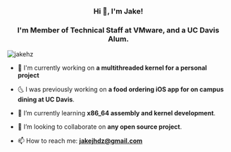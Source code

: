 
<h3 align="center">Hi 👋, I'm Jake!</h1>
<h3 align="center">I'm Member of Technical Staff at VMware, and a UC Davis Alum.</h3>

<p align="left"> <img src="https://komarev.com/ghpvc/?username=jakehz" alt="jakehz" /> </p>

- 🔭 I'm currently working on **a multithreaded kernel for a personal project** 

- 🌜 I was previously working on **a food ordering iOS app for on campus dining at UC Davis**.

- 🌱 I’m currently learning **x86_64 assembly and kernel development**.

- 👯 I’m looking to collaborate on **any open source project**.

- 📫 How to reach me: **jakejhdz@gmail.com**



